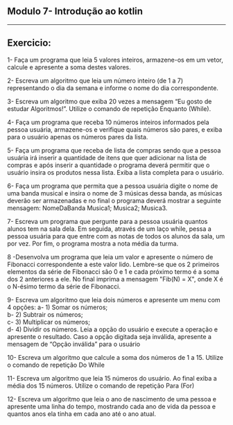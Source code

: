 ## Modulo 7- Introdução ao kotlin
<hr>

<h2>Exercicio: </h2>

1- Faça um programa que leia 5 valores inteiros, armazene-os em um
vetor, calcule e apresente a soma destes valores.

2- Escreva um algoritmo que leia um número inteiro (de 1 a 7)
representando o dia da semana e informe o nome do dia
correspondente.

3- Escreva um algoritmo que exiba 20 vezes a mensagem “Eu gosto de
estudar Algoritmos!”. Utilize o comando de repetição Enquanto
(While).

4- Faça um programa que receba 10 números inteiros informados pela
pessoa usuária, armazene-os e verifique quais números são pares, e
exiba para o usuário apenas os números pares da lista.

5- Faça um programa que receba de lista de compras sendo que a
pessoa usuária irá inserir a quantidade de itens que quer adicionar
na lista de compras e após inserir a quantidade o programa deverá
permitir que o usuário insira os produtos nessa lista. Exiba a lista
completa para o usuário.

6- Faça um programa que permita que a pessoa usuária digite o nome
de uma banda musical e insira o nome de 3 músicas dessa banda, as
músicas deverão ser armazenadas e no final o programa deverá
mostrar a seguinte mensagem:
NomeDaBanda
Musica1;
Musica2;
Musica3.

7- Escreva um programa que pergunte para a pessoa usuária quantos alunos
tem na sala dela. Em seguida, através de um laço while, pessa a pessoa
usuária para que entre com as notas de todos os alunos da sala, um por
vez. Por fim, o programa mostra a nota média da turma.

8 -Desenvolva um programa que leia um valor e apresente o número de
Fibonacci correspondente a este valor lido. Lembre-se que os 2 primeiros
elementos da série de Fibonacci são 0 e 1 e cada próximo termo é a soma
dos 2 anteriores a ele. No final imprima a mensagem "Fib(N) = X", onde X é
o N-ésimo termo da série de Fibonacci.

9- Escreva um algoritmo que leia dois números e apresente um menu
com 4 opções:
a- 1) Somar os números; <br>
b- 2) Subtrair os números; <br>
c- 3) Multiplicar os números; <br>
d- 4) Dividir os números. Leia a opção do usuário e execute a
operação e apresente o resultado. Caso a opção digitada seja
inválida, apresente a mensagem de “Opção inválida” para o
usuário

10- Escreva um algoritmo que calcule a soma dos números de 1 a 15.
Utilize o comando de repetição Do While

11- Escreva um algoritmo que leia 15 números do usuário. Ao final exiba
a média dos 15 números. Utilize o comando de repetição Para (For)

12- Escreva um algoritmo que leia o ano de nascimento de uma pessoa
e apresente uma linha do tempo, mostrando cada ano de vida da
pessoa e quantos anos ela tinha em cada ano até o ano atual.

